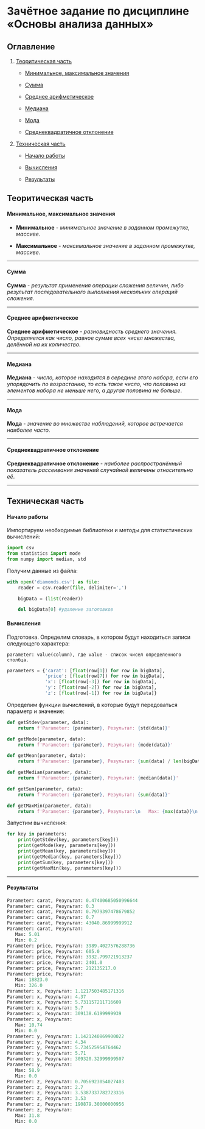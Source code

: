 # **Зачётное задание по дисциплине «Основы анализа данных»**

## Оглавление

1. [Теоритическая часть](#Теоритическая-часть)

    + [Минимальное, максимальное значения](#Минимальное,-максимальное-значения)

    + [Сумма](#Сумма)

    + [Среднее арифметическое](#Среднее-арифметическое)

    + [Медиана](#Медиана)

    + [Мода](#Мода)

    + [Среднеквадратичное отклонение](#Среднеквадратичное-отклонение)

2. [Техническая часть](#Техническая-часть)

    + [Начало работы](#Начало-работы)

    + [Вычисления](#Вычисления)

    + [Результаты](#Результаты)

## Теоритическая часть

#### Минимальное, максимальное значения

+ **Минимальное** - *минимальное значение в заданном промежутке, массиве*.

+ **Максимальное** - *максимальное значение в заданном промежутке, массиве*.
____

#### Сумма

**Сумма** - *результат применения операции сложения величин, либо результат последовательного выполнения нескольких операций сложения*.
____

#### Среднее арифметическое

**Среднее арифметическое** - *разновидность среднего значения. Определяется как число, равное сумме всех чисел множества, делённой на их количество*.
____

#### Медиана

**Медиана** - *число, которое находится в середине этого набора, если его упорядочить по возрастанию, то есть такое число, что половина из элементов набора не меньше него, а другая половина не больше*.
____

#### Мода

**Мода** - *значение во множестве наблюдений, которое встречается наиболее часто*.
____

#### Среднеквадратичное отклонение

**Среднеквадратичное отклонение** - *наиболее распространённый показатель рассеивания значений случайной величины относительно её*.
____

## Техническая часть

#### Начало работы

Импортируем необходимые библиотеки и методы для статистических вычислений:

```python
import csv
from statistics import mode
from numpy import median, std
```

Получим данные из файла:

```python
with open('diamonds.csv') as file:
    reader = csv.reader(file, delimiter=',')

    bigData = (list(reader))

    del bigData[0] #удаление заголовков
```

#### Вычисления

Подготовка. Определим словарь, в котором будут находиться записи следующего характера:

`parameter: value(column), где value - список чисел определенного столбца.`

```python
parameters = {'carat': [float(row[1]) for row in bigData],
              'price': [float(row[7]) for row in bigData],
              'x': [float(row[-3]) for row in bigData],
              'y': [float(row[-2]) for row in bigData],
              'z': [float(row[-1]) for row in bigData]}
```

Определим функции вычислений, в которые будут передоваться параметр и значение:

```python
def getStdev(parameter, data):
    return f'Parameter: {parameter}, Результат: {std(data)}'

def getMode(parameter, data):
    return f'Parameter: {parameter}, Результат: {mode(data)}'

def getMean(parameter, data):
    return f'Parameter: {parameter}, Результат: {sum(data) / len(bigData)}'

def getMedian(parameter, data):
    return f'Parameter: {parameter}, Результат: {median(data)}'

def getSum(parameter, data):
    return f'Parameter: {parameter}, Результат: {sum(data)}'

def getMaxMin(parameter, data):
    return f'Parameter: {parameter}, Результат:\n   Max: {max(data)}\n   Min: {min(data)}'
```

Запустим вычисления:

```python
for key in parameters:
    print(getStdev(key, parameters[key]))
    print(getMode(key, parameters[key]))
    print(getMean(key, parameters[key]))
    print(getMedian(key, parameters[key]))
    print(getSum(key, parameters[key]))
    print(getMaxMin(key, parameters[key]))
```
___

#### Результаты

```python
Parameter: carat, Результат: 0.47400685050996644
Parameter: carat, Результат: 0.3
Parameter: carat, Результат: 0.7979397478679852
Parameter: carat, Результат: 0.7
Parameter: carat, Результат: 43040.86999999912
Parameter: carat, Результат:
   Max: 5.01
   Min: 0.2
Parameter: price, Результат: 3989.4027576288736
Parameter: price, Результат: 605.0
Parameter: price, Результат: 3932.799721913237
Parameter: price, Результат: 2401.0
Parameter: price, Результат: 212135217.0
Parameter: price, Результат:
   Max: 18823.0
   Min: 326.0
Parameter: x, Результат: 1.1217503485171316
Parameter: x, Результат: 4.37
Parameter: x, Результат: 5.731157211716609
Parameter: x, Результат: 5.7
Parameter: x, Результат: 309138.6199999939
Parameter: x, Результат:
   Max: 10.74
   Min: 0.0
Parameter: y, Результат: 1.1421240869900022
Parameter: y, Результат: 4.34
Parameter: y, Результат: 5.734525954764462
Parameter: y, Результат: 5.71
Parameter: y, Результат: 309320.32999999507
Parameter: y, Результат:
   Max: 58.9
   Min: 0.0
Parameter: z, Результат: 0.7056923054027403
Parameter: z, Результат: 2.7
Parameter: z, Результат: 3.5387337782723316
Parameter: z, Результат: 3.53
Parameter: z, Результат: 190879.30000000956
Parameter: z, Результат:
   Max: 31.8
   Min: 0.0
```